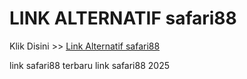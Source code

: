 # LINK ALTERNATIF safari88

Klik Disini >> <a href="https://linksto.pages.dev/">Link Alternatif safari88 </a>

link safari88 terbaru
link safari88 2025